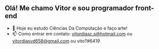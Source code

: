 ## Olá! Me chamo Vitor e sou programador front-end

- 🔭 Hoje eu estudo Ciências Da Computação e faço arte!
- 📫 Como entrar em contato: vitordiasc.s@hotmail.com ou vitordiasvd658@gmail.com ou vito?#6419

